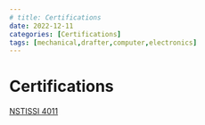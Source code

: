```yaml
---
# title: Certifications
date: 2022-12-11
categories: [Certifications]
tags: [mechanical,drafter,computer,electronics]
---
```

# Certifications

[NSTISSI 4011](/PDF-Doc-Folder/cnssi4011.pdf)
